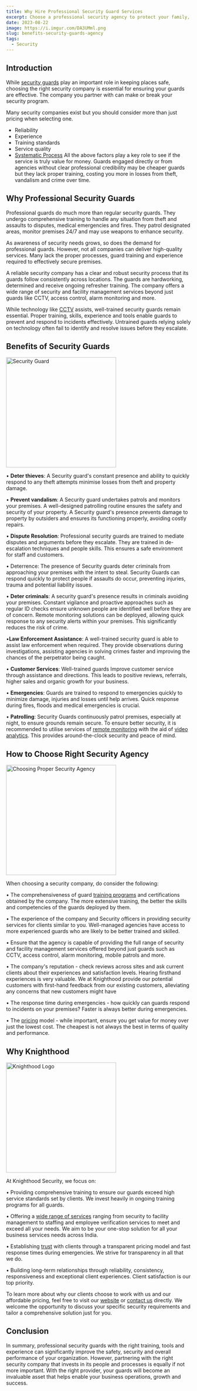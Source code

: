 ```yaml
---
title: Why Hire Professional Security Guard Services
excerpt: Choose a professional security agency to protect your family, business and assets. Learn why and how to select an agency
date: 2023-08-22
image: https://i.imgur.com/DA3UMml.png
slug: benefits-security-guards-agency
tags:
  - Security
---
```

 


## Introduction
While [security guards](/blog/security-guard-types) play an important role in keeping places safe, choosing the right security company is essential for ensuring your guards are effective. The company you partner with can make or break your security program.

Many security companies exist but you should consider more than just pricing when selecting one. 
* Reliability
* Experience
* Training standards
* Service quality
* [Systematic Process](/)
All the above factors play a key role to see if the service is truly value for money. 
Guards engaged directly or from agencies without clear professional credibility may be cheaper guards but they lack proper training, costing you more in losses from theft, vandalism and crime over time.   

## Why Professional Security Guards
Professional guards do much more than regular security guards. They undergo comprehensive training to handle any situation from theft and assaults to disputes, medical emergencies and fires. They patrol designated areas, monitor premises 24/7 and may use weapons to enhance security.

As awareness of security needs grows, so does the demand for professional guards. However, not all companies can deliver high-quality services. Many lack the proper processes, guard training and experience required to effectively secure premises.   

A reliable security company has a clear and robust security process that its guards follow consistently across locations. The guards are hardworking, determined and receive ongoing refresher training. The company offers a wide range of security and facility management services beyond just guards like CCTV, access control, alarm monitoring and more.  

While technology like [CCTV](/services/security/ess/cctv) assists, well-trained security guards remain essential. Proper training, skills, experience and tools enable guards to prevent and respond to incidents effectively. Untrained guards relying solely on technology often fail to identify and resolve issues before they escalate.

## Benefits of Security Guards
<Image src="/guard.png" alt="Security Guard" width="300" height="300" className="mx-auto"/>

• **Deter thieves**: A Security guard's constant presence and ability to quickly respond to any theft attempts minimise losses from theft and property damage.

• **Prevent vandalism**: A Security guard undertakes patrols and monitors your premises. A well-designed patrolling routine ensures the safety and security of your property. A Security guard's presence prevents damage to property by outsiders and ensures its functioning properly, avoiding costly repairs.

• **Dispute Resolution**: Professional security guards are trained to mediate disputes and arguments before they escalate. They are trained in de-escalation techniques and people skills. This ensures a safe environment for staff and customers.

• Deterrence: The presence of Security guards deter criminals from approaching your premises with the intent to steal. Security Guards can respond quickly to protect people if assaults do occur, preventing injuries, trauma and potential liability issues.

• **Deter criminals**: A security guard's presence results in criminals avoiding your premises. Constant vigilance and proactive approaches such as regular ID checks ensure unknown people are identified well before they are of concern. Remote monitoring solutions can be deployed, allowing quick response to any security alerts within your premises. This significantly reduces the risk of crime.

•**Law Enforcement Assistance**: A well-trained security guard is able to assist law enforcement when required. They provide observations during investigations, assisting agencies in solving crimes faster and improving the chances of the perpetrator being caught.

• **Customer Services**: Well-trained guards Improve customer service through assistance and directions. This leads to positive reviews, referrals, higher sales and organic growth for your business.

• **Emergencies**: Guards are trained to respond to emergencies quickly to minimize damage, injuries and losses until help arrives. Quick response during fires, floods and medical emergencies is crucial.

• **Patrolling**: Security Guards continuously patrol premises, especially at night, to ensure grounds remain secure. To ensure better security, it is recommended to utilise services of [remote monitoring](/services/security/ess/remote) with the aid of [video analytics](/services/security/ess/video_analytics). This provides around-the-clock security and peace of mind.

## How to Choose Right Security Agency
<Image src="/select.png" alt="Choosing Proper Security Agency" width="300" height="300" className="mx-auto"/>


When choosing a security company, do consider the following:

• The comprehensiveness of guard [training programs](/security/governance/awareness) and certifications obtained by the company. The more extensive training, the better the skills and competencies of the guards deployed by them.  

• The experience of the company and Security officers in providing security services for clients similar to you. Well-managed agencies have access to more experienced guards who are likely to be better trained and skilled.

• Ensure that the agency is capable of providing the full range of security and facility management services offered beyond just guards such as CCTV, access control, alarm monitoring, mobile patrols and more.

• The company's reputation - check reviews across sites and ask current clients about their experiences and satisfaction levels. Hearing firsthand experiences is very valuable. We at Knighthood provide our potential customers with first-hand feedback from our existing customers, alleviating any concerns that new customers might have

• The response time during emergencies - how quickly can guards respond to incidents on your premises? Faster is always better during emergencies.

• The [pricing](/pricing) model - while important, ensure you get value for money over just the lowest cost. The cheapest is not always the best in terms of quality and performance.

## Why Knighthood

<Image src="/logo.png" alt="Knighthood Logo" width="300" height="300" className="mx-auto"/>

At Knighthood Security, we focus on:

• Providing comprehensive training to ensure our guards exceed high service standards set by clients. We invest heavily in ongoing training programs for all guards.

• Offering a [wide range of services](/services) ranging from security to facility management to staffing and employee verification services to meet and exceed all your needs. We aim to be your one-stop solution for all your business services needs across India. 

• Establishing [trust](/whyus/csat) with clients through a transparent pricing model and fast response times during emergencies. We strive for transparency in all that we do.

• Building long-term relationships through reliability, consistency, responsiveness and exceptional client experiences. Client satisfaction is our top priority.

To learn more about why our clients choose to work with us and our affordable pricing, feel free to visit our [website](/whyus) or [contact us](/contact) directly. We welcome the opportunity to discuss your specific security requirements and tailor a comprehensive solution just for you.  

## Conclusion
In summary, professional security guards with the right training, tools and experience can significantly improve the safety, security and overall performance of your organization. However, partnering with the right security company that invests in its people and processes is equally if not more important. With the right provider, your guards will become an invaluable asset that helps enable your business operations, growth and success.
